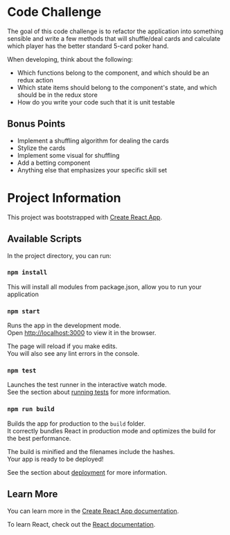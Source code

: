 # Code Challenge

The goal of this code challenge is to refactor the application into something sensible and write a few methods that will shuffle/deal cards and calculate which player has the better standard 5-card poker hand.

When developing, think about the following:

- Which functions belong to the component, and which should be an redux action
- Which state items should belong to the component's state, and which should be in the redux store
- How do you write your code such that it is unit testable

## Bonus Points

- Implement a shuffling algorithm for dealing the cards
- Stylize the cards 
- Implement some visual for shuffling
- Add a betting component
- Anything else that emphasizes your specific skill set

# Project Information

This project was bootstrapped with [Create React App](https://github.com/facebook/create-react-app).

## Available Scripts

In the project directory, you can run:

### `npm install`

This will install all modules from package.json, allow you to run your application

### `npm start`

Runs the app in the development mode.<br>
Open [http://localhost:3000](http://localhost:3000) to view it in the browser.

The page will reload if you make edits.<br>
You will also see any lint errors in the console.

### `npm test`

Launches the test runner in the interactive watch mode.<br>
See the section about [running tests](https://facebook.github.io/create-react-app/docs/running-tests) for more information.

### `npm run build`

Builds the app for production to the `build` folder.<br>
It correctly bundles React in production mode and optimizes the build for the best performance.

The build is minified and the filenames include the hashes.<br>
Your app is ready to be deployed!

See the section about [deployment](https://facebook.github.io/create-react-app/docs/deployment) for more information.

## Learn More

You can learn more in the [Create React App documentation](https://facebook.github.io/create-react-app/docs/getting-started).

To learn React, check out the [React documentation](https://reactjs.org/).
